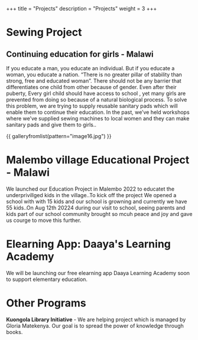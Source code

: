 +++
title = "Projects"
description = "Projects"
weight = 3
+++


# Sewing Project
## Continuing education for girls - Malawi
If you educate a man, you educate an individual. But if you educate a woman, you educate a nation.
“There is no greater pillar of stability than strong, free and educated woman”. There should not be any
barrier that differentiates one child from other because of gender. Even after their puberty, Every girl
child should have access to school , yet many girls are prevented from doing so because of a natural
biological process. To solve this problem, we are trying to supply reusable sanitary pads which will
enable them to continue their education. In the past, we’ve held workshops where we’ve supplied
sewing machines to local women and they can make sanitary pads and give them to girls..

{{ galleryfromlist(pattern="image16.jpg") }}

# Malembo village Educational Project - Malawi
We launched our Education Project in Malembo 2022 to educatet the underprivillged kids in the village..To kick off the project  We opened a school with with 15 kids and our school is growning and  currently we have 55 kids..On Aug 12th 20224 during our visit to school, seeing parents and kids part of our school community brought so mcuh peace and joy and gave us courge to move this further.

# Elearning App: Daaya's Learning Academy
We will be launching our free elearning app Daaya Learning Academy soon to support elementary education.


# Other Programs
<b>Kuongola Library Initiative</b> - We are helping project which is managed by Gloria Matekenya. Our goal is to spread the power of knowledge through books.


